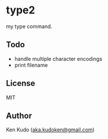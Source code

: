 # type2
my type command.

## Todo
* handle multiple character encodings
* print filename

## License
MIT

## Author
Ken Kudo (aka.kudoken@gmail.com)
